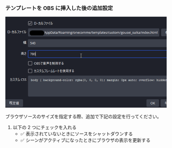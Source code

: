 ### テンプレートを OBS に挿入した後の追加設定

![ブラウザソースのプロパティを設定する](images/2-3.png)

ブラウザソースのサイズを指定する際、追加で下記の設定を行ってください。

1. 以下の 2 つにチェックを入れる
   - ✅ 表示されていないときにソースをシャットダウンする
   - ✅ シーンがアクティブになったときにブラウザの表示を更新する
